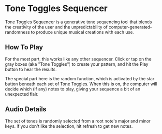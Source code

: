 # Tone Toggles Sequencer

Tone Toggles Sequencer is a generative tone sequencing tool that blends the creativity of the user and the unpredictability of computer-generated-randomness to produce unique musical creations with each use.

## How To Play

For the most part, this works like any other sequencer. Click or tap on the gray boxes (aka "Tone Toggles") to create your pattern, and hit the Play button to hear the results.

The special part here is the random function, which is activated by the star button beneath each set of Tone Toggles. When this is on, the computer will decide which (if any) notes to play, giving your sequence a bit of an unexpected flair.

## Audio Details

The set of tones is randomly selected from a root note's major and minor keys. If you don't like the selection, hit refresh to get new notes.
